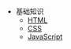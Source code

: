 * 基础知识
  * [HTML](base/html/)
  * [CSS](base/css/)
  * [JavaScript](base/js/)

<!-- * 重学前端
  * [html](cxqd/html/)
  * [javascript](cxqd/javascript/)
  * [浏览器基本原理](cxqd/browser/) -->

<!-- * 全栈
  * [Node](full_stack/node/)
  * [React](full_stack/react/)
  * [Babel](full_stack/babel/)
  * [ESLint](full_stack/eslint/)
  * [TypeScript](full_stack/typescript/)
  * [webpack](full_stack/webpack/) -->

<!-- * 工作实践
  * [常见问题](work/)
* [博客](blog/) -->
  <!-- * [文章列表](blog/) -->
<!-- * [投资](investment/) -->